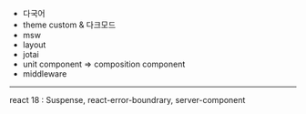 - 다국어
- theme custom & 다크모드
- msw
- layout
- jotai
- unit component => composition component
- middleware
---
react 18 : Suspense, react-error-boundrary, server-component